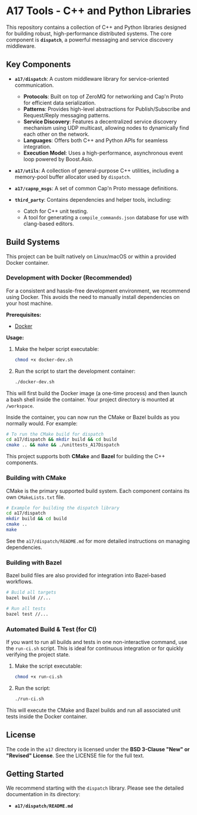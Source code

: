 # A17 Tools - C++ and Python Libraries

This repository contains a collection of C++ and Python libraries designed for building robust, high-performance distributed systems. The core component is **`dispatch`**, a powerful messaging and service discovery middleware.

## Key Components

* **`a17/dispatch`**: A custom middleware library for service-oriented communication.
  * **Protocols**: Built on top of ZeroMQ for networking and Cap'n Proto for efficient data serialization.
  * **Patterns**: Provides high-level abstractions for Publish/Subscribe and Request/Reply messaging patterns.
  * **Service Discovery**: Features a decentralized service discovery mechanism using UDP multicast, allowing nodes to dynamically find each other on the network.
  * **Languages**: Offers both C++ and Python APIs for seamless integration.
  * **Execution Model**: Uses a high-performance, asynchronous event loop powered by Boost.Asio.

* **`a17/utils`**: A collection of general-purpose C++ utilities, including a memory-pool buffer allocator used by `dispatch`.

* **`a17/capnp_msgs`**: A set of common Cap'n Proto message definitions.

* **`third_party`**: Contains dependencies and helper tools, including:
  * Catch for C++ unit testing.
  * A tool for generating a `compile_commands.json` database for use with clang-based editors.

## Build Systems

This project can be built natively on Linux/macOS or within a provided Docker container.

### Development with Docker (Recommended)

For a consistent and hassle-free development environment, we recommend using Docker. This avoids the need to manually install dependencies on your host machine.

**Prerequisites:**

* [Docker](https://docs.docker.com/get-docker/)

**Usage:**

1. Make the helper script executable:

    ```bash
    chmod +x docker-dev.sh
    ```

2. Run the script to start the development container:

    ```bash
    ./docker-dev.sh
    ```

This will first build the Docker image (a one-time process) and then launch a bash shell inside the container. Your project directory is mounted at `/workspace`.

Inside the container, you can now run the CMake or Bazel builds as you normally would. For example:

```bash
# To run the CMake build for dispatch
cd a17/dispatch && mkdir build && cd build
cmake .. && make && ./unittests_A17Dispatch
```

This project supports both **CMake** and **Bazel** for building the C++ components.

### Building with CMake

CMake is the primary supported build system. Each component contains its own `CMakeLists.txt` file.

```bash
# Example for building the dispatch library
cd a17/dispatch
mkdir build && cd build
cmake ..
make
```

See the `a17/dispatch/README.md` for more detailed instructions on managing dependencies.

### Building with Bazel

Bazel build files are also provided for integration into Bazel-based workflows.

```bash
# Build all targets
bazel build //...

# Run all tests
bazel test //...
```

### Automated Build & Test (for CI)

If you want to run all builds and tests in one non-interactive command, use the `run-ci.sh` script. This is ideal for continuous integration or for quickly verifying the project state.

1. Make the script executable:

    ```bash
    chmod +x run-ci.sh
    ```

2. Run the script:

    ```bash
    ./run-ci.sh
    ```

This will execute the CMake and Bazel builds and run all associated unit tests inside the Docker container.

## License

The code in the `a17` directory is licensed under the **BSD 3-Clause "New" or "Revised" License**. See the LICENSE file for the full text.

## Getting Started

We recommend starting with the `dispatch` library. Please see the detailed documentation in its directory:

* **`a17/dispatch/README.md`**

